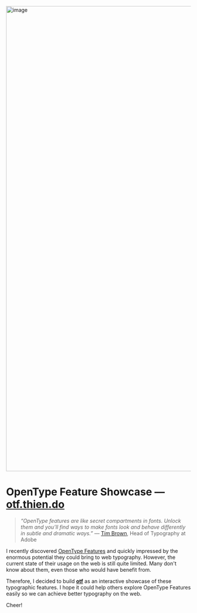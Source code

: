<img width="1264" alt="image" src="https://github.com/user-attachments/assets/a3fd5b89-51fa-4a85-af28-593a2cae73bf">

# OpenType Feature Showcase — [otf.thien.do](https://otf.thien.do)

> _“OpenType features are like secret compartments in fonts. Unlock them and you’ll
> find ways to make fonts look and behave differently in subtle and dramatic ways.”_ — 
> [Tim Brown](https://helpx.adobe.com/fonts/using/use-open-type-features.html), Head of Typography at Adobe

I recently discovered [OpenType Features](https://en.wikipedia.org/wiki/OpenType#Advanced_typography) and quickly impressed by the enormous potential they could bring to web typography. However, the current state of their usage on the web is still quite limited. Many don't know about them, even those who would have benefit from.

Therefore, I decided to build **[otf](https://otf.thien.do)** as an interactive showcase of these typographic features. I hope it could help others explore OpenType Features easily so we can achieve better typography on the web.

Cheer!
